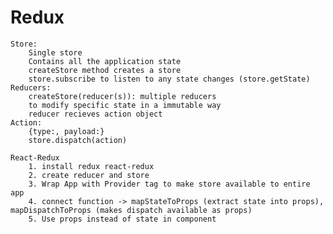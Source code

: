 # Redux
    Store: 
        Single store
        Contains all the application state
        createStore method creates a store
        store.subscribe to listen to any state changes (store.getState)     
    Reducers:
        createStore(reducer(s)): multiple reducers
        to modify specific state in a immutable way
        reducer recieves action object
    Action:
        {type:, payload:}
        store.dispatch(action)

    React-Redux
        1. install redux react-redux
        2. create reducer and store
        3. Wrap App with Provider tag to make store available to entire app
        4. connect function -> mapStateToProps (extract state into props), mapDispatchToProps (makes dispatch available as props)
        5. Use props instead of state in component

